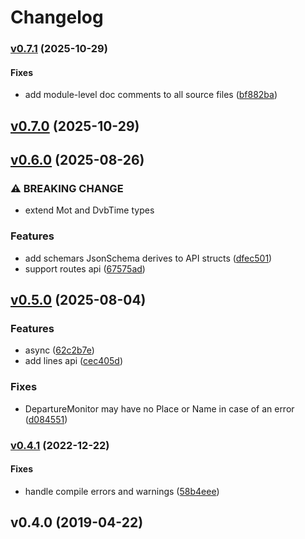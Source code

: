 # Changelog

### [v0.7.1](https://github.com/hoodie/dvb-rs/compare/v0.7.0...v0.7.1) (2025-10-29)

#### Fixes

* add module-level doc comments to all source files
([bf882ba](https://github.com/hoodie/dvb-rs/commit/bf882ba8bc7d5573bb3a366fd9a1aad83adcb920))

## [v0.7.0](https://github.com/hoodie/dvb-rs/compare/v0.6.0...v0.7.0) (2025-10-29)

## [v0.6.0](https://github.com/hoodie/dvb-rs/compare/v0.5.0...v0.6.0) (2025-08-26)

### ⚠ BREAKING CHANGE

* extend Mot and DvbTime types


### Features

* add schemars JsonSchema derives to API structs
([dfec501](https://github.com/hoodie/dvb-rs/commit/dfec5010c09594ac5188919543caf336964b85a6))
* support routes api
([67575ad](https://github.com/hoodie/dvb-rs/commit/67575add4564020b9cacd24093e309da8ad92d07))

## [v0.5.0](https://github.com/hoodie/dvb-rs/compare/v0.4.1...v0.5.0) (2025-08-04)

### Features

* async
([62c2b7e](https://github.com/hoodie/dvb-rs/commit/62c2b7e157d921f584f126855dd9a9fc616857f5))
* add lines api
([cec405d](https://github.com/hoodie/dvb-rs/commit/cec405dd395b3a71abb76ebbeaef957b2e30f482))

### Fixes

* DepartureMonitor may have no Place or Name in case of an error
([d084551](https://github.com/hoodie/dvb-rs/commit/d08455102c5d3310ba31ae72a33cec989bc9eede))

### [v0.4.1](https://github.com/hoodie/dvb-rs/compare/v0.4.0...v0.4.1) (2022-12-22)

#### Fixes

* handle compile errors and warnings
([58b4eee](https://github.com/hoodie/dvb-rs/commit/58b4eee4365a450dc8adb7b34533dee452dd075a))

## v0.4.0 (2019-04-22)
